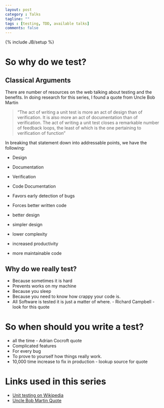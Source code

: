 ```yaml
---
layout: post
category : Talks
tagline: ""
tags : [testing, TDD, available talks]
comments: false
---
```

{% include JB/setup %}

# So why do we test?

## Classical Arguments

There are number of resources on the web talking about testing and the benefits.  In doing research 
for this series, I found a quote from Uncle Bob Martin 

> “The act of writing a unit test is more an act of design than of verification.  It is also more an act of documentation than of verification.  The act of writing a unit test closes a remarkable number of feedback loops, the least of which is the one pertaining to verification of function”

In breaking that statement down into addressable points, we have the following:

* Design
* Documentation
* Verification


* Code Documentation
* Favors early detection of bugs
* Forces better written code
* better design
* simpler design
* lower complexity
* increased productivity
* more maintainable code

## Why do we really test?

* Because sometimes it is hard 
* Prevents works on my machine
* Because you sleep
* Because you need to know how crappy your code is.
* All Software is tested it is just a matter of where. - Richard Campbell - look for this quote

# So when should you write a test?

* all the time - Adrian Cocroft quote
* Complicated features
* For every bug
* To prove to yourself how things really work.
* 10,000 time increase to fix in production - lookup source for quote

# Links used in this series

* [Unit testing on Wikipedia](http://en.wikipedia.org/wiki/Unit_testing)
* [Uncle Bob Martin Quote](http://www.agiledata.org/essays/tdd.html)